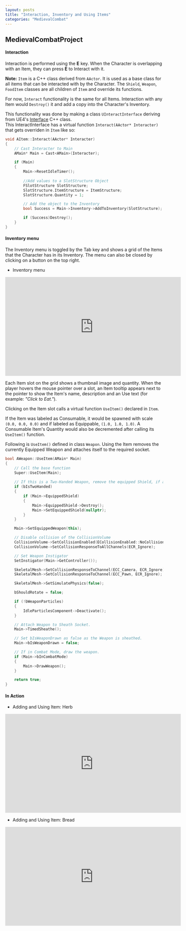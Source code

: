 ```yaml
---
layout: posts
title: "Interaction, Inventory and Using Items"
categories: "MedievalCombat"
---
```


## MedievalCombatProject

#### Interaction

Interaction is performed using the **E** key. When the Character is overlapping with an Item, they can press **E** to Interact with it.

**Note:** `Item` is a C++ class derived from `AActor`. It is used as a base class for all items that can be interacted with by the Character.
The `Shield`, `Weapon`, `FoodItem` classes are all children of `Item` and override its functions.

For now, `Interact` functionality is the same for all Items. Interaction with any Item would `Destroy()` it and add a copy into the Character's 
Inventory.

This functionality was done by making a class `UInteractInterface` deriving from UE4's 
[Interface](https://docs.unrealengine.com/en-US/Programming/UnrealArchitecture/Reference/Interfaces/index.html) C++ class.  
This InteractInterface has a virtual function `Interact(AActor* Interacter)` that gets overriden in `Item` like so:

```cpp
void AItem::Interact(AActor* Interacter)
{
	// Cast Interacter to Main
	AMain* Main = Cast<AMain>(Interacter);

	if (Main)
	{
		Main->ResetIdleTimer();
		
		//Add values to a SlotStructure Object
		FSlotStructure SlotStructure;
		SlotStructure.ItemStructure = ItemStructure;
		SlotStructure.Quantity = 1;

		// Add the object to the Inventory
		bool Success = Main->Inventory->AddToInventory(SlotStructure);

		if (Success)Destroy();
	}
}
```

#### Inventory menu

The Inventory menu is toggled by the Tab key and shows a grid of the Items that the Character has in its Inventory. The menu
can also be closed by clicking on a button on the top right.

- Inventory menu
<iframe src="https://www.youtube.com/embed/TqSOrnQjPPs" width="560" height="315" frameborder="0"> </iframe> 

Each Item slot on the grid shows a thumbnail image and quantity. When the player hovers the mouse pointer over a slot, an Item tooltip
appears next to the pointer to show the Item's name, description and an Use text (for example: *"Click to Eat."*).

Clicking on the Item slot calls a virtual function `UseItem()` declared in `Item`.

If the Item was labeled as Consumable, it would be spawned with scale `(0.0, 0.0, 0.0)` and if labeled as Equippable, `(1.0, 1.0, 1.0)`.
A Consumable Item's Quantity would also be decremented after calling its `UseItem()` function.

Following is `UseItem()` defined in class `Weapon`. Using the Item removes the currently Equipped Weapon and attaches
itself to the required socket.

```cpp
bool AWeapon::UseItem(AMain* Main)
{
	// Call the base function
	Super::UseItem(Main);
	
	// If this is a Two-Handed Weapon, remove the equipped Shield, if any
	if (bIsTwoHanded)
	{
		if (Main->EquippedShield)
		{
			Main->EquippedShield->Destroy();
			Main->SetEquippedShield(nullptr);
		}
	}

	Main->SetEquippedWeapon(this);

	// Disable collision of the CollisionVolume
	CollisionVolume->SetCollisionEnabled(ECollisionEnabled::NoCollision);
	CollisionVolume->SetCollisionResponseToAllChannels(ECR_Ignore);

	// Set Weapon Instigator
	SetInstigator(Main->GetController());

	SkeletalMesh->SetCollisionResponseToChannel(ECC_Camera, ECR_Ignore);
	SkeletalMesh->SetCollisionResponseToChannel(ECC_Pawn, ECR_Ignore);

	SkeletalMesh->SetSimulatePhysics(false);

	bShouldRotate = false;

	if (!bWeaponParticles)
	{
		IdleParticlesComponent->Deactivate();
	}

	// Attach Weapon to Sheath Socket.
	Main->TimedSheathe();

	// Set bIsWeaponDrawn as false as the Weapon is sheathed.
	Main->bIsWeaponDrawn = false;

	// If in Combat Mode, draw the weapon.
	if (Main->bInCombatMode)
	{ 		
		Main->DrawWeapon();
	}

	return true;
}
```
#### In Action 

- Adding and Using Item: Herb
<iframe src="https://www.youtube.com/embed/HPPYCE8QTnY" width="560" height="315" frameborder="0"> </iframe> 

- Adding and Using Item: Bread
<iframe src="https://www.youtube.com/embed/W-0xqa9WUIM" width="560" height="315" frameborder="0"> </iframe> 




